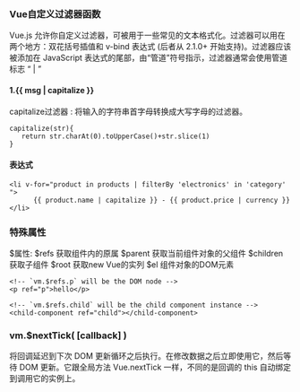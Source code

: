 ### Vue自定义过滤器函数
Vue.js 允许你自定义过滤器，可被用于一些常见的文本格式化。过滤器可以用在两个地方：双花括号插值和 v-bind 表达式 (后者从 2.1.0+ 开始支持)。过滤器应该被添加在 JavaScript 表达式的尾部，由“管道”符号指示，过滤器通常会使用管道标志 “ | ”  
####  1.{{ msg | capitalize   }}  
 capitalize过滤器 : 将输入的字符串首字母转换成大写字母的过滤器。  
 ```
capitalize(str){ 
    return str.charAt(0).toUpperCase()+str.slice(1)  
}
```  
#### 表达式
```
<li v-for="product in products | filterBy 'electronics' in 'category' ">
      {{ product.name | capitalize }} - {{ product.price | currency }}
</li>
```
<!--
charAt(index) 方法可返回指定位置的字符。  
slice(start,end) 从已有的数组中返回选定的元素,如果 end 未被规定，那么 slice() 方法会选取从 start 到数组结尾的所有元素。  
vue filterBy被替换了 最新的方法:在 computed 属性中使用 js 内置方法 .filter
-->

### 特殊属性 
$属性: 
    $refs 获取组件内的原属
    $parent 获取当前组件对象的父组件
    $children 获取子组件
    $root 获取new Vue的实列
    $el 组件对象的DOM元素

```
<!-- `vm.$refs.p` will be the DOM node -->
<p ref="p">hello</p>

<!-- `vm.$refs.child` will be the child component instance -->
<child-component ref="child"></child-component>
```

### vm.$nextTick( [callback] )

将回调延迟到下次 DOM 更新循环之后执行。在修改数据之后立即使用它，然后等待 DOM 更新。它跟全局方法 Vue.nextTick 一样，不同的是回调的 this 自动绑定到调用它的实例上。
